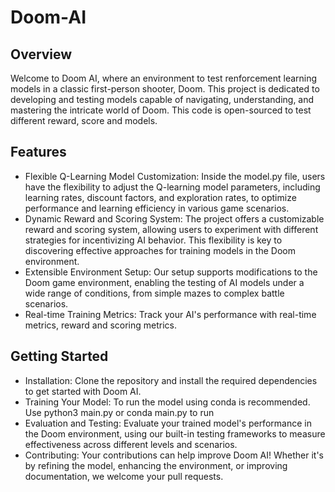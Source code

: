 # Doom-AI


## Overview

Welcome to Doom AI, where an environment to test renforcement learning models in a classic first-person shooter, Doom. This project is dedicated to developing and testing models capable of navigating, understanding, and mastering the intricate world of Doom. This code is open-sourced to test different reward, score and models.

## Features

- Flexible Q-Learning Model Customization: Inside the model.py file, users have the flexibility to adjust the Q-learning model parameters, including learning rates, discount factors, and exploration rates, to optimize performance and learning efficiency in various game scenarios.
- Dynamic Reward and Scoring System: The project offers a customizable reward and scoring system, allowing users to experiment with different strategies for incentivizing AI behavior. This flexibility is key to discovering effective approaches for training models in the Doom environment.
- Extensible Environment Setup: Our setup supports modifications to the Doom game environment, enabling the testing of AI models under a wide range of conditions, from simple mazes to complex battle scenarios.
- Real-time Training Metrics: Track your AI's performance with real-time metrics, reward and scoring metrics.



## Getting Started

- Installation: Clone the repository and install the required dependencies to get started with Doom AI.
- Training Your Model: To run the model using conda is recommended. Use python3 main.py or conda main.py to run
- Evaluation and Testing: Evaluate your trained model's performance in the Doom environment, using our built-in testing frameworks to measure effectiveness across different levels and scenarios.
- Contributing: Your contributions can help improve Doom AI! Whether it's by refining the model, enhancing the environment, or improving documentation, we welcome your pull requests.

